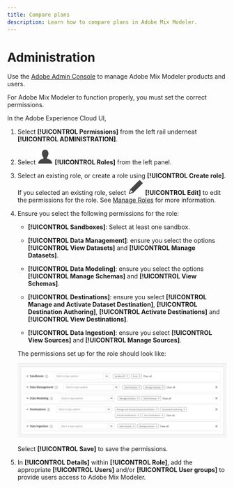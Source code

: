```yaml
---
title: Compare plans
description: Learn how to compare plans in Adobe Mix Modeler.
---
```


# Administration

Use the [Adobe Admin Console](https://helpx.adobe.com/enterprise/using/admin-console.html) to manage Adobe Mix Modeler products and users.

For Adobe Mix Modeler to function properly, you must set the correct permissions.

In the Adobe Experience Cloud UI, 

1. Select **[!UICONTROL Permissions]** from the left rail underneat **[!UICONTROL ADMINISTRATION]**.

1. Select ![Person](assets/icons/User.svg) **[!UICONTROL Roles]** from the left panel.

1. Select an existing role, or create a role using **[!UICONTROL Create role]**. If you selected an existing role, select ![Edit](assets/icons/Edit.svg) **[!UICONTROL Edit]** to edit the permissions for the role. See [Manage Roles](https://helpx.adobe.com/enterprise/using/admin-console.html) for more information.

1. Ensure you select the following permissions for the role:

    * **[!UICONTROL Sandboxes]**: Select at least one sandbox.

    * **[!UICONTROL Data Management]**: ensure you select the options **[!UICONTROL View Datasets]** and **[!UICONTROL Manage Datasets]**.

    * **[!UICONTROL Data Modeling]**: ensure you select the options **[!UICONTROL Manage Schemas]** and **[!UICONTROL View Schemas]**.

    * **[!UICONTROL Destinations]**: ensure you select **[!UICONTROL Manage and Activate Dataset Destination]**, **[!UICONTROL Destination Authoring]**, **[!UICONTROL Activate Destinations]** and **[!UICONTROL View Destinations]**.

    * **[!UICONTROL Data Ingestion]**: ensure you select **[!UICONTROL View Sources]** and **[!UICONTROL Manage Sources]**.

    The permissions set up for the role should look like:

    ![Permissions](assets/permissions.png)

    Select **[!UICONTROL Save]** to save the permissions.

1. In **[!UICONTROL Details]** within **[!UICONTROL Role]**, add the appropriate **[!UICONTROL Users]** and/or **[!UICONTROL User groups]** to provide users access to Adobe Mix Modeler.
